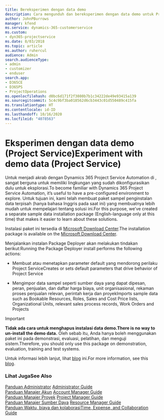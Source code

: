 ```yaml
---
title: Bereksperimen dengan data demo
description: Cara mengunduh dan bereksperimen dengan data demo untuk Project Service Automation.
author: JohnPBurrows
manager: kfend
ms.service: dynamics-365-customerservice
ms.custom:
- dyn365-projectservice
ms.date: 8/03/2018
ms.topic: article
ms.author: ruhercul
audience: Admin
search.audienceType:
- admin
- customizer
- enduser
search.app:
- D365CE
- D365PS
- ProjectOperations
ms.openlocfilehash: d0bc6d171f2f3080b7b1c34222de49e93415a139
ms.sourcegitcommit: 5c4c9bf3ba018562d6cb3443c01d550489c415fa
ms.translationtype: HT
ms.contentlocale: id-ID
ms.lasthandoff: 10/16/2020
ms.locfileid: "4078563"
---
```

# <a name="experiment-with-demo-data-project-service"></a><span data-ttu-id="2c766-103">Eksperimen dengan data demo (Project Service)</span><span class="sxs-lookup"><span data-stu-id="2c766-103">Experiment with demo data (Project Service)</span></span>

<span data-ttu-id="2c766-104">Untuk menjadi akrab dengan Dynamics 365 Project Service Automation di , sangat berguna untuk memiliki lingkungan yang sudah dikonfigurasikan dulu untuk eksplorasi.</span><span class="sxs-lookup"><span data-stu-id="2c766-104">To become familiar with Dynamics 365 Project Service Automation, it’s useful to have a pre-configured environment to explore.</span></span> <span data-ttu-id="2c766-105">Untuk tujuan ini, kami telah membuat paket sampel penginstalan data terpisah (hanya bahasa Inggris pada saat ini) yang membuatnya lebih mudah untuk mempelajari tentang solusi ini.</span><span class="sxs-lookup"><span data-stu-id="2c766-105">For this purpose, we’ve created a separate sample data installation package (English-language only at this time) that makes it easier to learn about these solutions.</span></span> 

<span data-ttu-id="2c766-106">Instalasi paket ini tersedia di [Microsoft Download Center](https://go.microsoft.com/fwlink/?linkid=859966).</span><span class="sxs-lookup"><span data-stu-id="2c766-106">The installation package is available on the [Microsoft Download Center](https://go.microsoft.com/fwlink/?linkid=859966).</span></span>  

<span data-ttu-id="2c766-107">Menjalankan instalan Package Deployer akan melakukan tindakan berikut:</span><span class="sxs-lookup"><span data-stu-id="2c766-107">Running the Package Deployer install performs the following actions:</span></span> 
  
-   <span data-ttu-id="2c766-108">Membuat atau menetapkan parameter default yang mendorong perilaku Project Service</span><span class="sxs-lookup"><span data-stu-id="2c766-108">Creates or sets default parameters that drive behavior of Project Service</span></span>  
  
-   <span data-ttu-id="2c766-109">Mengimpor data sampel seperti sumber daya yang dapat dipesan, peran, penjualan, dan daftar harga biaya, unit organisasional, rekaman proses penjualan relevan, perintah kerja dan proyek</span><span class="sxs-lookup"><span data-stu-id="2c766-109">Imports sample data such as Bookable Resources, Roles, Sales and Cost Price lists, Organizational Units, relevant sales process records, Work Orders and Projects</span></span>    
  
> [!IMPORTANT]
> <span data-ttu-id="2c766-110">**Tidak ada cara untuk menghapus instalasi data demo.**</span><span class="sxs-lookup"><span data-stu-id="2c766-110">**There is no way to un-install the demo data.**</span></span> <span data-ttu-id="2c766-111">Oleh sebab itu, Anda hanya boleh menggunakan paket ini pada demonstrasi, evaluasi, pelatihan, dan menguji sistem.</span><span class="sxs-lookup"><span data-stu-id="2c766-111">Therefore, you should only use this package on demonstration, evaluation, training and test systems.</span></span>

<span data-ttu-id="2c766-112">Untuk informasi lebih lanjut, lihat [blog](https://blogs.msdn.microsoft.com/crm/2017/10/24/microsoft-dynamics-365-for-field-service-and-project-service-automation-sample-data) ini.</span><span class="sxs-lookup"><span data-stu-id="2c766-112">For more information, see this [blog](https://blogs.msdn.microsoft.com/crm/2017/10/24/microsoft-dynamics-365-for-field-service-and-project-service-automation-sample-data).</span></span>





  
### <a name="see-also"></a><span data-ttu-id="2c766-113">Lihat Juga</span><span class="sxs-lookup"><span data-stu-id="2c766-113">See Also</span></span>  
 <span data-ttu-id="2c766-114">[Panduan Administrator](../psa/admin-guide.md) </span><span class="sxs-lookup"><span data-stu-id="2c766-114">[Administrator Guide](../psa/admin-guide.md) </span></span>  
 <span data-ttu-id="2c766-115">[Panduan Manajer Akun](../psa/account-manager-guide.md) </span><span class="sxs-lookup"><span data-stu-id="2c766-115">[Account Manager Guide](../psa/account-manager-guide.md) </span></span>  
 <span data-ttu-id="2c766-116">[Panduan Manajer Proyek](../psa/project-manager-guide.md) </span><span class="sxs-lookup"><span data-stu-id="2c766-116">[Project Manager Guide](../psa/project-manager-guide.md) </span></span>  
 <span data-ttu-id="2c766-117">[Panduan Manajer Sumber Daya](../psa/resource-manager-guide.md) </span><span class="sxs-lookup"><span data-stu-id="2c766-117">[Resource Manager Guide](../psa/resource-manager-guide.md) </span></span>  
 [<span data-ttu-id="2c766-118">Panduan Waktu, biaya dan kolaborasi</span><span class="sxs-lookup"><span data-stu-id="2c766-118">Time, Expense, and Collaboration Guide</span></span>](../psa/time-expense-collaboration-guide.md)
